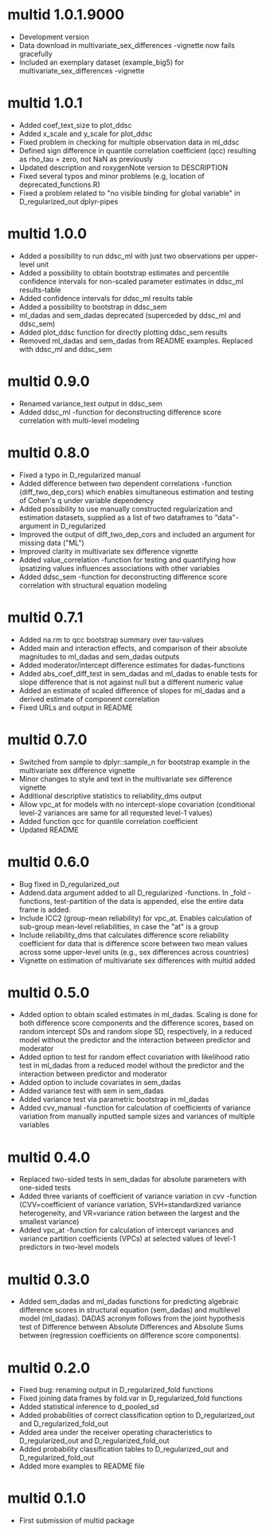 # multid 1.0.1.9000

* Development version
* Data download in multivariate_sex_differences -vignette now fails gracefully
* Included an exemplary dataset (example_big5) for multivariate_sex_differences -vignette

# multid 1.0.1

* Added coef_text_size to plot_ddsc
* Added x_scale and y_scale for plot_ddsc
* Fixed problem in checking for multiple observation data in ml_ddsc
* Defined sign difference in quantile correlation coefficient (qcc) resulting as rho_tau = zero, not NaN as previously
* Updated description and roxygenNote version to DESCRIPTION
* Fixed several typos and minor problems (e.g, location of deprecated_functions.R)
* Fixed a problem related to "no visible binding for global variable" in D_regularized_out dplyr-pipes

# multid 1.0.0

* Added a possibility to run ddsc_ml with just two observations per upper-level unit
* Added a possibility to obtain bootstrap estimates and percentile confidence intervals for non-scaled parameter estimates in ddsc_ml results-table
* Added confidence intervals for ddsc_ml results table
* Added a possibility to bootstrap in ddsc_sem
* ml_dadas and sem_dadas deprecated (superceded by ddsc_ml and ddsc_sem)
* Added plot_ddsc function for directly plotting ddsc_sem results
* Removed ml_dadas and sem_dadas from README examples. Replaced with ddsc_ml and ddsc_sem

# multid 0.9.0

* Renamed variance_test output in ddsc_sem
* Added ddsc_ml -function for deconstructing difference score correlation with multi-level modeling 

# multid 0.8.0

* Fixed a typo in D_regularized manual
* Added difference between two dependent correlations -function (diff_two_dep_cors) which enables simultaneous estimation and testing of Cohen's q under variable dependency
* Added possibility to use manually constructed regularization and estimation datasets, supplied as a list of two dataframes to "data"-argument in D_regularized
* Improved the output of diff_two_dep_cors and included an argument for missing data ("ML")
* Improved clarity in multivariate sex difference vignette
* Added value_correlation -function for testing and quantifying how ipsatizing values influences associations with other variables
* Added ddsc_sem -function for deconstructing difference score correlation with structural equation modeling 

# multid 0.7.1

* Added na.rm to qcc bootstrap summary over tau-values
* Added main and interaction effects, and comparison of their absolute magnitudes to ml_dadas and sem_dadas outputs
* Added moderator/intercept difference estimates for dadas-functions
* Added abs_coef_diff_test in sem_dadas and ml_dadas to enable tests for slope difference that is not against null but a different numeric value
* Added an estimate of scaled difference of slopes for ml_dadas and a derived estimate of component correlation
* Fixed URLs and output in README

# multid 0.7.0

* Switched from sample to dplyr::sample_n for bootstrap example in the multivariate sex difference vignette
* Minor changes to style and text in the multivariate sex difference vignette
* Additional descriptive statistics to reliability_dms output
* Allow vpc_at for models with no intercept-slope covariation (conditional level-2 variances are same for all requested level-1 values)
* Added function qcc for quantile correlation coefficient
* Updated README

# multid 0.6.0

* Bug fixed in D_regularized_out
* Addend.data argument added to all D_regularized -functions. In _fold -functions, test-partition of the data is appended, else the entire data frame is added.
* Include ICC2 (group-mean reliability) for vpc_at. Enables calculation of sub-group mean-level reliabilities, in case the "at" is a group
* Include reliability_dms that calculates difference score reliability coefficient for data that is difference score between two mean values across some upper-level units (e.g., sex differences across countries)
* Vignette on estimation of multivariate sex differences with multid added

# multid 0.5.0

* Added option to obtain scaled estimates in ml_dadas. Scaling is done for both difference score components and the difference scores, based on random intercept SDs and random slope SD, respectively, in a reduced model without the predictor and the interaction between predictor and moderator
* Added option to test for random effect covariation with likelihood ratio test in ml_dadas from a reduced model without the predictor and the interaction between predictor and moderator
* Added option to include covariates in sem_dadas
* Added variance test with sem in sem_dadas
* Added variance test via parametric bootstrap in ml_dadas
* Added cvv_manual -function for calculation of coefficients of variance variation from manually inputted sample sizes and variances of multiple variables

# multid 0.4.0

* Replaced two-sided tests in sem_dadas for absolute parameters with one-sided tests
* Added three variants of coefficient of variance variation in cvv -function (CVV=coefficient of variance variation, SVH=standardized variance heterogeneity, and VR=variance ration between the largest and the smallest variance)
* Added vpc_at -function for calculation of intercept variances and variance partition coefficients (VPCs) at selected values of level-1 predictors in two-level models

# multid 0.3.0

* Added sem_dadas and ml_dadas functions for predicting algebraic difference scores in structural equation (sem_dadas) and multilevel model (ml_dadas). DADAS acronym follows from the joint hypothesis test of Difference between Absolute Differences and Absolute Sums between (regression coefficients on difference score components).

# multid 0.2.0

* Fixed bug: renaming output in D_regularized_fold functions
* Fixed joining data frames by fold.var in D_regularized_fold functions
* Added statistical inference to d_pooled_sd
* Added probabilities of correct classification option to D_regularized_out and D_regularized_fold_out
* Added area under the receiver operating characteristics to D_regularized_out and D_regularized_fold_out
* Added probability classification tables to D_regularized_out and D_regularized_fold_out
* Added more examples to README file

# multid 0.1.0

* First submission of multid package
